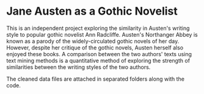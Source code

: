 # Jane Austen as a Gothic Novelist

This is an independent project exploring the similarity in Austen's writing style to popular gothic novelist Ann Radcliffe. Austen's Northanger Abbey is known as a parody of the widely-circulated gothic novels of her day. However, despite her critique of the gothic novels, Austen herself also enjoyed these books. A comparison between the two authors' texts using text mining methods is a quantitative method of exploring the strength of similarities between the writing styles of the two authors. 

The cleaned data files are attached in separated folders along with the code.
